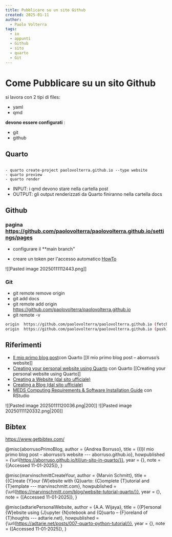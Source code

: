 ```yaml
---
title: Pubblicare su un sito Github
created: 2025-01-11
author:
  - Paolo Volterra
tags:
  - io
  - appunti
  - Github
  - sito
  - quarto
  - Git
---
```

# Come Pubblicare su un sito Github

si lavora con 2 tipi di files:
- yaml
- qmd

**devono essere configurati** :
- git
- github



## Quarto

```

- quarto create-project paolovolterra.github.io --type website
- quarto preview
- quarto render

```

- INPUT: i qmd devono stare nella cartella post
- OUTPUT: gli output renderizzati da Quarto finiranno nella cartella docs

## Github


### pagina https://github.com/paolovolterra/paolovolterra.github.io/settings/pages 
- configurare il **main branch"

- creare un token per l'accesso automatico [HowTo](https://docs.github.com/en/organizations/managing-programmatic-access-to-your-organization/setting-a-personal-access-token-policy-for-your-organization#restricting-access-by-personal-access-tokens) 

![[Pasted image 20250111112443.png]]

### Git
- git remote remove origin
- git add docs
- git remote add origin https://github.com/paolovolterra/paolovolterra.github.io
- git remote -v

```bash
origin  https://github.com/paolovolterra/paolovolterra.github.io (fetch)
origin  https://github.com/paolovolterra/paolovolterra.github.io (push)
```

## Riferimenti

- [Il mio primo blog post](https://aborruso.github.io/til/un-sito-in-quarto/)con Quarto [[Il mio primo blog post – aborruso’s website]]
- [Creating your personal website using Quarto](https://ucsb-meds.github.io/creating-quarto-websites/)  con Quarto [[Creating your personal website using Quarto]]
- [Creating a Website (dal sito ufficiale)](https://quarto.org/docs/websites/)
- [Creating a Blog (dal sito ufficiale)](https://quarto.org/docs/websites/website-blog.html)
- [MEDS Computing Requirements & Software Installation Guide](https://ucsb-meds.github.io/MEDS-installation-guide/) con RStudio


![[Pasted image 20250111120036.png|200]]  ![[Pasted image 20250111120332.png|200]]
## Bibtex
https://www.getbibtex.com/


@misc{aborrusoPrimoBlog,
	author = {Andrea Borruso},
	title = {{I}l mio primo blog post – aborruso’s website --- aborruso.github.io},
	howpublished = {\url{https://aborruso.github.io/til/un-sito-in-quarto/}},
	year = {},
	note = {[Accessed 11-01-2025]},
}

@misc{marvinschmittCreateYour,
	author = {Marvin Schmitt},
	title = {{C}reate {Y}our {W}ebsite with {Q}uarto: {C}omplete {T}utorial and {T}emplate --- marvinschmitt.com},
	howpublished = {\url{https://marvinschmitt.com/blog/website-tutorial-quarto/}},
	year = {},
	note = {[Accessed 11-01-2025]},
}

@misc{adtariePersonalWebsite,
	author = {A.A. Wijaya},
	title = {{P}ersonal {W}ebsite using {J}upyter {N}otebook and {Q}uarto – {F}oreland of {T}houghts --- adtarie.net},
	howpublished = {\url{https://adtarie.net/posts/007-quarto-python-tutorial/}},
	year = {},
	note = {[Accessed 11-01-2025]},
}

